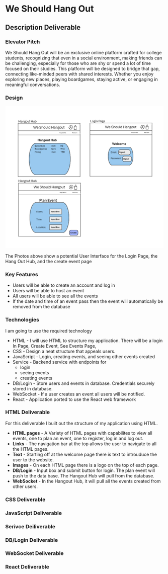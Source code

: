 # We Should Hang Out


## Description Deliverable


### Elevator Pitch
We Should Hang Out will be an exclusive online platform crafted for college students, recognizing that even in a social environment, making friends can be challenging, especially for those who are shy or spend a lot of time focused on their studies. This platform will be designed to bridge that gap, connecting like-minded peers with shared interests. Whether you enjoy exploring new places, playing boardgames, staying active, or engaging in meaningful conversations.

### Design
![Homepage Design of We Should Hangout](sketches.png)

The Photos above show a potential User Interface for the Login Page, the Hang Out Hub, and the create event page


### Key Features
+ Users will be able to create an account and log in
+ Users will be able to host an event
+ All users will be able to see all the events
+ If the date and time of an event pass then the event will automatically be removed from the database

### Technologies
I am going to use the required technology
+ HTML - I will use HTML to structure my application. There will be a login In Page, Create Event, See Events Page,
+ CSS - Design a neat structure that appeals users. 
+ JavaScript - Login, creating events, and seeing other events created
+ Service - Backend service with endpoints for 
    + login
    + seeing events
    + creating events 
+ DB/Login - Store users and events in database. Credentials securely stored in database.
+ WebSocket - If a user creates an event all users will be notified. 
+ React - Application ported to use the React web framework

### HTML Deliverable
For this deliverable I built out the structure of my application using HTML.

- **HTML pages** - A Variety of HTML pages with capabilites to view all events, one to plan an event, one to register, log in and log out. 
- **Links** - The navigation bar at the top allows the user to navigate to all the HTML pages.
- **Text** - Starting off at the welcome page there is text to introuduce the user to the website.
- **Images** - On each HTML page there is a logo on the top of each page.
- **DB/Login** - Input box and submit button for login. The plan event will push to the data base. The Hangout Hub will pull from the database.
- **WebSocket** - In the Hangout Hub, it will pull all the events created from other users. 

### CSS Deliverable
### JavaScript Deliverable
### Serivce Deiliverable
### DB/Login Deliverable
### WebSocket Deliverable
### React Deliverable
